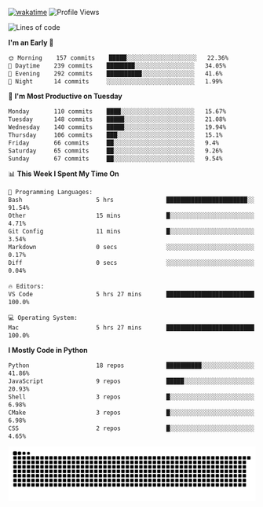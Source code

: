[![wakatime](https://wakatime.com/badge/user/b920b284-3cde-4cd4-b72e-f7f22d050b16.svg)](https://wakatime.com/@b920b284-3cde-4cd4-b72e-f7f22d050b16)
![Profile Views](http://img.shields.io/badge/Profile%20Views-4586-blue)
<!--START_SECTION:waka-->
![Lines of code](https://img.shields.io/badge/From%20Hello%20World%20I%27ve%20Written--775%20Thousand%20lines%20of%20code-blue)

**I'm an Early 🐤** 

```text
🌞 Morning    157 commits    █████░░░░░░░░░░░░░░░░░░░░   22.36% 
🌆 Daytime    239 commits    ████████░░░░░░░░░░░░░░░░░   34.05% 
🌃 Evening    292 commits    ██████████░░░░░░░░░░░░░░░   41.6% 
🌙 Night      14 commits     ░░░░░░░░░░░░░░░░░░░░░░░░░   1.99%

```
📅 **I'm Most Productive on Tuesday** 

```text
Monday       110 commits    ████░░░░░░░░░░░░░░░░░░░░░   15.67% 
Tuesday      148 commits    █████░░░░░░░░░░░░░░░░░░░░   21.08% 
Wednesday    140 commits    █████░░░░░░░░░░░░░░░░░░░░   19.94% 
Thursday     106 commits    ███░░░░░░░░░░░░░░░░░░░░░░   15.1% 
Friday       66 commits     ██░░░░░░░░░░░░░░░░░░░░░░░   9.4% 
Saturday     65 commits     ██░░░░░░░░░░░░░░░░░░░░░░░   9.26% 
Sunday       67 commits     ██░░░░░░░░░░░░░░░░░░░░░░░   9.54%

```


📊 **This Week I Spent My Time On** 

```text
💬 Programming Languages: 
Bash                     5 hrs               ███████████████████████░░   91.54% 
Other                    15 mins             █░░░░░░░░░░░░░░░░░░░░░░░░   4.71% 
Git Config               11 mins             █░░░░░░░░░░░░░░░░░░░░░░░░   3.54% 
Markdown                 0 secs              ░░░░░░░░░░░░░░░░░░░░░░░░░   0.17% 
Diff                     0 secs              ░░░░░░░░░░░░░░░░░░░░░░░░░   0.04%

🔥 Editors: 
VS Code                  5 hrs 27 mins       █████████████████████████   100.0%

💻 Operating System: 
Mac                      5 hrs 27 mins       █████████████████████████   100.0%

```

**I Mostly Code in Python** 

```text
Python                   18 repos            ██████████░░░░░░░░░░░░░░░   41.86% 
JavaScript               9 repos             █████░░░░░░░░░░░░░░░░░░░░   20.93% 
Shell                    3 repos             █░░░░░░░░░░░░░░░░░░░░░░░░   6.98% 
CMake                    3 repos             █░░░░░░░░░░░░░░░░░░░░░░░░   6.98% 
CSS                      2 repos             █░░░░░░░░░░░░░░░░░░░░░░░░   4.65%

```



<!--END_SECTION:waka-->
![Snake animation](https://raw.githubusercontent.com/timmypidashev/timmypidashev/main/commits.svg)
